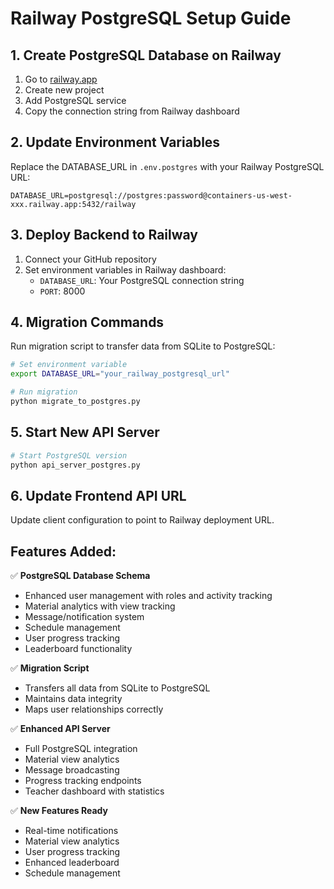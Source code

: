 # Railway PostgreSQL Setup Guide

## 1. Create PostgreSQL Database on Railway

1. Go to [railway.app](https://railway.app)
2. Create new project
3. Add PostgreSQL service
4. Copy the connection string from Railway dashboard

## 2. Update Environment Variables

Replace the DATABASE_URL in `.env.postgres` with your Railway PostgreSQL URL:

```
DATABASE_URL=postgresql://postgres:password@containers-us-west-xxx.railway.app:5432/railway
```

## 3. Deploy Backend to Railway

1. Connect your GitHub repository
2. Set environment variables in Railway dashboard:
   - `DATABASE_URL`: Your PostgreSQL connection string
   - `PORT`: 8000

## 4. Migration Commands

Run migration script to transfer data from SQLite to PostgreSQL:

```bash
# Set environment variable
export DATABASE_URL="your_railway_postgresql_url"

# Run migration
python migrate_to_postgres.py
```

## 5. Start New API Server

```bash
# Start PostgreSQL version
python api_server_postgres.py
```

## 6. Update Frontend API URL

Update client configuration to point to Railway deployment URL.

## Features Added:

✅ **PostgreSQL Database Schema**
- Enhanced user management with roles and activity tracking
- Material analytics with view tracking
- Message/notification system
- Schedule management
- User progress tracking
- Leaderboard functionality

✅ **Migration Script**
- Transfers all data from SQLite to PostgreSQL
- Maintains data integrity
- Maps user relationships correctly

✅ **Enhanced API Server**
- Full PostgreSQL integration
- Material view analytics
- Message broadcasting
- Progress tracking endpoints
- Teacher dashboard with statistics

✅ **New Features Ready**
- Real-time notifications
- Material view analytics
- User progress tracking
- Enhanced leaderboard
- Schedule management

